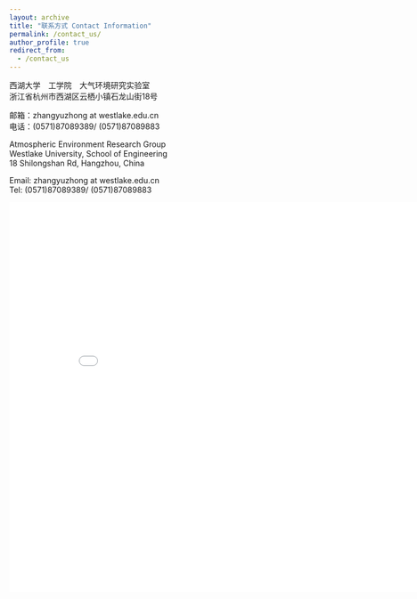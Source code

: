 ```yaml
---
layout: archive
title: "联系方式 Contact Information"
permalink: /contact_us/
author_profile: true
redirect_from:
  - /contact_us
---
```



西湖大学　工学院　大气环境研究实验室  
浙江省杭州市西湖区云栖小镇石龙山街18号
     
邮箱：zhangyuzhong at westlake.edu.cn  
电话：(0571)87089389/ (0571)87089883  

Atmospheric Environment Research Group  
Westlake University, School of Engineering  
18 Shilongshan Rd, Hangzhou, China  
   
Email: zhangyuzhong at westlake.edu.cn  
Tel: (0571)87089389/ (0571)87089883  

<!--p style="text-decoration:underline;"><a href="/talkmap.html">See a map of all the places I've given a talk!</a></p-->
<iframe src="/talkmap/campus_location.html" height="700" width="850" style="border:none;"></iframe>